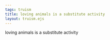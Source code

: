 ```yaml
---
tags: truism
title: loving animals is a substitute activity
layout: truism.ejs
---
```


loving animals is a substitute activity